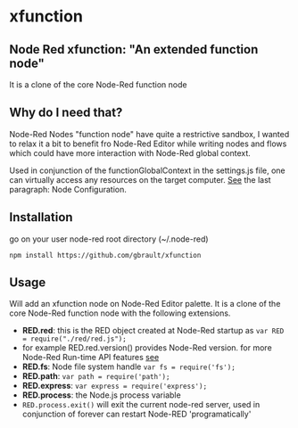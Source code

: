 # xfunction
## Node Red xfunction: "An extended function node"
It is a clone of the core Node-Red function node

## Why do I need that?
Node-Red Nodes "function node" have quite a restrictive sandbox, I wanted to relax it a bit to benefit fro Node-Red Editor while writing nodes and flows which could have more interaction with Node-Red global context.

Used in conjunction of the functionGlobalContext in the settings.js file, one can virtually access any resources on the target computer. [See](https://nodered.org/docs/configuration) the last paragraph: Node Configuration.

## Installation
go on your user node-red root directory (~/.node-red)
```
npm install https://github.com/gbrault/xfunction
```

## Usage
Will add an xfunction node on Node-Red Editor palette.
It is a clone of the core Node-Red function node with the following extensions.
* **RED.red**: this is the RED object created at Node-Red startup as ```var RED = require("./red/red.js");```
* for example RED.red.version() provides Node-Red version. for more Node-Red Run-time API features [see](http://nodered.org/docs/api/runtime/api)
* **RED.fs**: Node file system handle  ```var fs = require('fs');```
* **RED.path**: ```var path = require('path');```
* **RED.express**: ```var express = require('express');```
* **RED.process**: the Node.js process variable
* ```RED.process.exit()``` will exit the current node-red server, used in conjunction of forever can restart Node-RED 'programatically'
